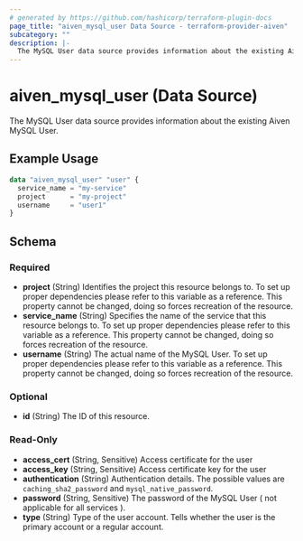 ```yaml
---
# generated by https://github.com/hashicorp/terraform-plugin-docs
page_title: "aiven_mysql_user Data Source - terraform-provider-aiven"
subcategory: ""
description: |-
  The MySQL User data source provides information about the existing Aiven MySQL User.
---
```


# aiven_mysql_user (Data Source)

The MySQL User data source provides information about the existing Aiven MySQL User.

## Example Usage

```terraform
data "aiven_mysql_user" "user" {
  service_name = "my-service"
  project      = "my-project"
  username     = "user1"
}
```

<!-- schema generated by tfplugindocs -->
## Schema

### Required

- **project** (String) Identifies the project this resource belongs to. To set up proper dependencies please refer to this variable as a reference. This property cannot be changed, doing so forces recreation of the resource.
- **service_name** (String) Specifies the name of the service that this resource belongs to. To set up proper dependencies please refer to this variable as a reference. This property cannot be changed, doing so forces recreation of the resource.
- **username** (String) The actual name of the MySQL User. To set up proper dependencies please refer to this variable as a reference. This property cannot be changed, doing so forces recreation of the resource.

### Optional

- **id** (String) The ID of this resource.

### Read-Only

- **access_cert** (String, Sensitive) Access certificate for the user
- **access_key** (String, Sensitive) Access certificate key for the user
- **authentication** (String) Authentication details. The possible values are `caching_sha2_password` and `mysql_native_password`.
- **password** (String, Sensitive) The password of the MySQL User ( not applicable for all services ).
- **type** (String) Type of the user account. Tells whether the user is the primary account or a regular account.


